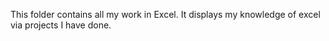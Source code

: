 This folder contains all my work in Excel. It displays my knowledge of excel via projects I have done.
